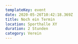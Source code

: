 ```yaml
---
templateKey: event
date: 2020-05-26T10:42:18.369Z
title: Noch ein Termin
location: Sporthalle XY
duration: 2 Stunden
category: Verein
---
```

